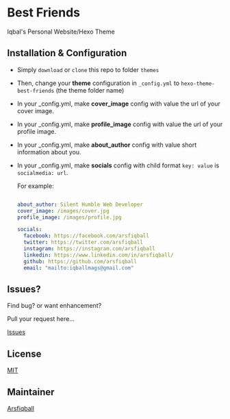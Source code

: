 # Best Friends
Iqbal's Personal Website/Hexo Theme

## Installation & Configuration
* Simply ``download`` or ``clone`` this repo to folder ``themes``
* Then, change your **theme** configuration in ``_config.yml`` to ``hexo-theme-best-friends`` (the theme folder name)
* In your _config.yml, make **cover_image** config with value the url of your cover image.
* In your _config.yml, make **profile_image** config with value the url of your profile image.
* In your _config.yml, make **about_author** config with value short information about you.
* In your _config.yml, make **socials** config with child format ``key: value`` is ``socialmedia: url``.
  
  For example:
  
  ```yml
  
  about_author: Silent Humble Web Developer
  cover_image: /images/cover.jpg
  profile_image: /images/profile.jpg

  socials:
    facebook: https://facebook.com/arsfiqball
    twitter: https://twitter.com/arsfiqball
    instagram: https://instagram.com/arsfiqball
    linkedin: https://www.linkedin.com/in/arsfiqball/
    github: https://github.com/arsfiqball
    email: "mailto:iqballmags@gmail.com"
  
  ```

## Issues?
Find bug? or want enhancement?

Pull your request here...

[Issues](https://github.com/Arsfiqball/hexo-theme-best-friends/issues)

## License
[MIT](/LICENSE)

## Maintainer
[Arsfiqball](http://www.arsfiqball.com)
